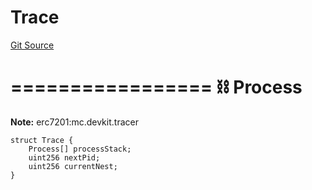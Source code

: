 # Trace
[Git Source](https://github.com/metacontract/mc/blob/main/src/devkit/Flattened.sol)

=================
⛓️ Process
===================

**Note:**
erc7201:mc.devkit.tracer


```solidity
struct Trace {
    Process[] processStack;
    uint256 nextPid;
    uint256 currentNest;
}
```

